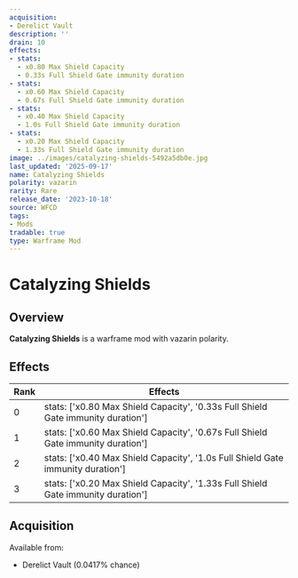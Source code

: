 ```yaml
---
acquisition:
- Derelict Vault
description: ''
drain: 10
effects:
- stats:
  - x0.80 Max Shield Capacity
  - 0.33s Full Shield Gate immunity duration
- stats:
  - x0.60 Max Shield Capacity
  - 0.67s Full Shield Gate immunity duration
- stats:
  - x0.40 Max Shield Capacity
  - 1.0s Full Shield Gate immunity duration
- stats:
  - x0.20 Max Shield Capacity
  - 1.33s Full Shield Gate immunity duration
image: ../images/catalyzing-shields-5492a5db0e.jpg
last_updated: '2025-09-17'
name: Catalyzing Shields
polarity: vazarin
rarity: Rare
release_date: '2023-10-18'
source: WFCD
tags:
- Mods
tradable: true
type: Warframe Mod
---
```


# Catalyzing Shields

## Overview

**Catalyzing Shields** is a warframe mod with vazarin polarity.

## Effects

| Rank | Effects |
|------|----------|
| 0 | stats: ['x0.80 Max Shield Capacity', '0.33s Full Shield Gate immunity duration'] |
| 1 | stats: ['x0.60 Max Shield Capacity', '0.67s Full Shield Gate immunity duration'] |
| 2 | stats: ['x0.40 Max Shield Capacity', '1.0s Full Shield Gate immunity duration'] |
| 3 | stats: ['x0.20 Max Shield Capacity', '1.33s Full Shield Gate immunity duration'] |

## Acquisition

Available from:
- Derelict Vault (0.0417% chance)

